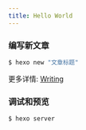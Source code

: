 ```yaml
---
title: Hello World
---
```


### 编写新文章

``` bash
$ hexo new "文章标题"
```

更多详情: [Writing](https://hexo.io/docs/writing.html)

### 调试和预览

``` bash
$ hexo server
```
